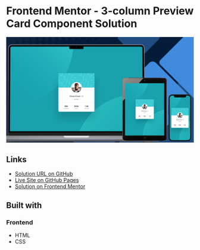 # Frontend Mentor - 3-column Preview Card Component Solution

![Design preview for the 3-column preview card component challenge](./design/preview.png)

## Links

- [Solution URL on GitHub](https://github.com/TetianaAleks/fm-solutions-hub/tree/main/13-profile-card-component)
- [Live Site on GitHub Pages](https://tetianaaleks.github.io/fm-solutions-hub/13-profile-card-component/)
- [Solution on Frontend Mentor]() 

## Built with

### Frontend

- HTML
- CSS
